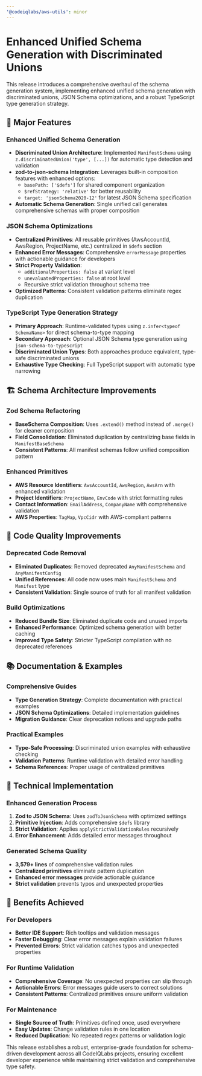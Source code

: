 ```yaml
---
'@codeiqlabs/aws-utils': minor
---
```


# Enhanced Unified Schema Generation with Discriminated Unions

This release introduces a comprehensive overhaul of the schema generation system, implementing enhanced unified schema generation with discriminated unions, JSON Schema optimizations, and a robust TypeScript type generation strategy.

## 🎯 Major Features

### Enhanced Unified Schema Generation
- **Discriminated Union Architecture**: Implemented `ManifestSchema` using `z.discriminatedUnion('type', [...])` for automatic type detection and validation
- **zod-to-json-schema Integration**: Leverages built-in composition features with enhanced options:
  - `basePath: ['$defs']` for shared component organization
  - `$refStrategy: 'relative'` for better reusability
  - `target: 'jsonSchema2020-12'` for latest JSON Schema specification
- **Automatic Schema Generation**: Single unified call generates comprehensive schemas with proper composition

### JSON Schema Optimizations
- **Centralized Primitives**: All reusable primitives (AwsAccountId, AwsRegion, ProjectName, etc.) centralized in `$defs` section
- **Enhanced Error Messages**: Comprehensive `errorMessage` properties with actionable guidance for developers
- **Strict Property Validation**: 
  - `additionalProperties: false` at variant level
  - `unevaluatedProperties: false` at root level
  - Recursive strict validation throughout schema tree
- **Optimized Patterns**: Consistent validation patterns eliminate regex duplication

### TypeScript Type Generation Strategy
- **Primary Approach**: Runtime-validated types using `z.infer<typeof SchemaName>` for direct schema-to-type mapping
- **Secondary Approach**: Optional JSON Schema type generation using `json-schema-to-typescript`
- **Discriminated Union Types**: Both approaches produce equivalent, type-safe discriminated unions
- **Exhaustive Type Checking**: Full TypeScript support with automatic type narrowing

## 🏗️ Schema Architecture Improvements

### Zod Schema Refactoring
- **BaseSchema Composition**: Uses `.extend()` method instead of `.merge()` for cleaner composition
- **Field Consolidation**: Eliminated duplication by centralizing base fields in `ManifestBaseSchema`
- **Consistent Patterns**: All manifest schemas follow unified composition pattern

### Enhanced Primitives
- **AWS Resource Identifiers**: `AwsAccountId`, `AwsRegion`, `AwsArn` with enhanced validation
- **Project Identifiers**: `ProjectName`, `EnvCode` with strict formatting rules
- **Contact Information**: `EmailAddress`, `CompanyName` with comprehensive validation
- **AWS Properties**: `TagMap`, `VpcCidr` with AWS-compliant patterns

## 🧹 Code Quality Improvements

### Deprecated Code Removal
- **Eliminated Duplicates**: Removed deprecated `AnyManifestSchema` and `AnyManifestConfig`
- **Unified References**: All code now uses main `ManifestSchema` and `Manifest` type
- **Consistent Validation**: Single source of truth for all manifest validation

### Build Optimizations
- **Reduced Bundle Size**: Eliminated duplicate code and unused imports
- **Enhanced Performance**: Optimized schema generation with better caching
- **Improved Type Safety**: Stricter TypeScript compilation with no deprecated references

## 📚 Documentation & Examples

### Comprehensive Guides
- **Type Generation Strategy**: Complete documentation with practical examples
- **JSON Schema Optimizations**: Detailed implementation guidelines
- **Migration Guidance**: Clear deprecation notices and upgrade paths

### Practical Examples
- **Type-Safe Processing**: Discriminated union examples with exhaustive checking
- **Validation Patterns**: Runtime validation with detailed error handling
- **Schema References**: Proper usage of centralized primitives

## 🔧 Technical Implementation

### Enhanced Generation Process
1. **Zod to JSON Schema**: Uses `zodToJsonSchema` with optimized settings
2. **Primitive Injection**: Adds comprehensive `$defs` library
3. **Strict Validation**: Applies `applyStrictValidationRules` recursively
4. **Error Enhancement**: Adds detailed error messages throughout

### Generated Schema Quality
- **3,579+ lines** of comprehensive validation rules
- **Centralized primitives** eliminate pattern duplication
- **Enhanced error messages** provide actionable guidance
- **Strict validation** prevents typos and unexpected properties

## 🎉 Benefits Achieved

### For Developers
- **Better IDE Support**: Rich tooltips and validation messages
- **Faster Debugging**: Clear error messages explain validation failures
- **Prevented Errors**: Strict validation catches typos and unexpected properties

### For Runtime Validation
- **Comprehensive Coverage**: No unexpected properties can slip through
- **Actionable Errors**: Error messages guide users to correct solutions
- **Consistent Patterns**: Centralized primitives ensure uniform validation

### For Maintenance
- **Single Source of Truth**: Primitives defined once, used everywhere
- **Easy Updates**: Change validation rules in one location
- **Reduced Duplication**: No repeated regex patterns or validation logic

This release establishes a robust, enterprise-grade foundation for schema-driven development across all CodeIQLabs projects, ensuring excellent developer experience while maintaining strict validation and comprehensive type safety.
